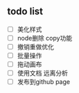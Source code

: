 ## todo list
- [ ] 美化样式
- [ ] node删除 copy功能
- [ ] 撤销重做优化
- [ ] 批量操作
- [ ] 拖动画布
- [ ] 使用文档 远离分析
- [ ] 发布到github page
